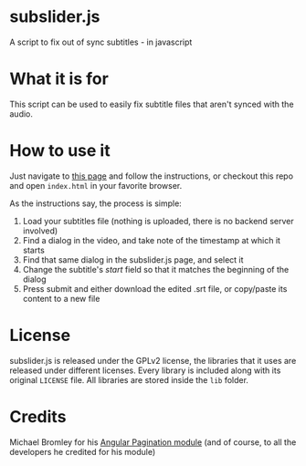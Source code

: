 # subslider.js
A script to fix out of sync subtitles - in javascript

What it is for
==============
This script can be used to easily fix subtitle files that aren't synced with 
the audio.

How to use it
=============
Just navigate to [this page](http://micheleb.github.io/subslider.js/) and follow
the instructions, or checkout this repo and open `index.html` in your favorite 
browser.

As the instructions say, the process is simple:

1. Load your subtitles file (nothing is uploaded, there is no backend server 
involved)
2. Find a dialog in the video, and take note of the timestamp at which it starts
3. Find that same dialog in the subslider.js page, and select it
4. Change the subtitle's _start_ field so that it matches the beginning of 
the dialog
5. Press submit and either download the edited .srt file, 
or copy/paste its content to a new file

License
=======
subslider.js is released under the GPLv2 license, the libraries that it uses are
released under different licenses. Every library is included along with its
original `LICENSE` file. All libraries are stored inside the `lib` folder.

Credits
=======
Michael Bromley for his [Angular Pagination module][1] (and of course, to all
the developers he credited for his module)

[1]: https://github.com/michaelbromley/angularUtils/tree/master/src/directives/pagination

